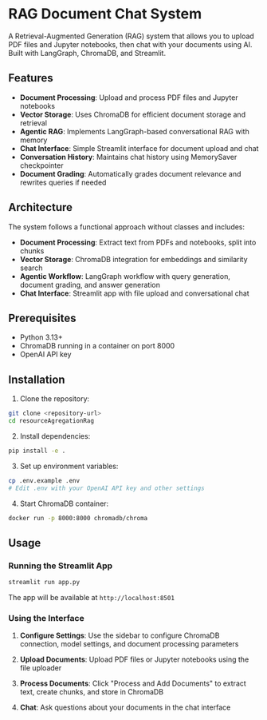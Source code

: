 # RAG Document Chat System

A Retrieval-Augmented Generation (RAG) system that allows you to upload PDF files and Jupyter notebooks, then chat with your documents using AI. Built with LangGraph, ChromaDB, and Streamlit.

## Features

- **Document Processing**: Upload and process PDF files and Jupyter notebooks
- **Vector Storage**: Uses ChromaDB for efficient document storage and retrieval
- **Agentic RAG**: Implements LangGraph-based conversational RAG with memory
- **Chat Interface**: Simple Streamlit interface for document upload and chat
- **Conversation History**: Maintains chat history using MemorySaver checkpointer
- **Document Grading**: Automatically grades document relevance and rewrites queries if needed

## Architecture

The system follows a functional approach without classes and includes:

- **Document Processing**: Extract text from PDFs and notebooks, split into chunks
- **Vector Storage**: ChromaDB integration for embeddings and similarity search
- **Agentic Workflow**: LangGraph workflow with query generation, document grading, and answer generation
- **Chat Interface**: Streamlit app with file upload and conversational chat

## Prerequisites

- Python 3.13+
- ChromaDB running in a container on port 8000
- OpenAI API key

## Installation

1. Clone the repository:
```bash
git clone <repository-url>
cd resourceAgregationRag
```

2. Install dependencies:
```bash
pip install -e .
```

3. Set up environment variables:
```bash
cp .env.example .env
# Edit .env with your OpenAI API key and other settings
```

4. Start ChromaDB container:
```bash
docker run -p 8000:8000 chromadb/chroma
```

## Usage

### Running the Streamlit App

```bash
streamlit run app.py
```

The app will be available at `http://localhost:8501`

### Using the Interface

1. **Configure Settings**: Use the sidebar to configure ChromaDB connection, model settings, and document processing parameters

2. **Upload Documents**: Upload PDF files or Jupyter notebooks using the file uploader

3. **Process Documents**: Click "Process and Add Documents" to extract text, create chunks, and store in ChromaDB

4. **Chat**: Ask questions about your documents in the chat interface